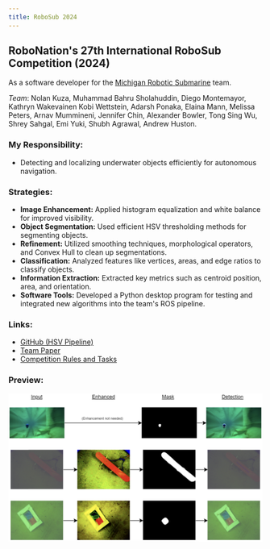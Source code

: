 ```yaml
---
title: RoboSub 2024
---
```


## RoboNation's 27th International RoboSub Competition (2024)

As a software developer for the [Michigan Robotic Submarine](https://www.michiganrobosub.com/) team.

*Team*: Nolan Kuza, Muhammad Bahru Sholahuddin, Diego Montemayor, Kathryn Wakevainen
Kobi Wettstein, Adarsh Ponaka, Elaina Mann, Melissa Peters, Arnav Mummineni, Jennifer Chin,
Alexander Bowler, Tong Sing Wu, Shrey Sahgal, Emi Yuki, Shubh Agrawal, Andrew Huston.

### My Responsibility:
- Detecting and localizing underwater objects efficiently for autonomous navigation.

### Strategies:
- **Image Enhancement:** Applied histogram equalization and white balance for improved visibility.
- **Object Segmentation:** Used efficient HSV thresholding methods for segmenting objects.
- **Refinement:** Utilized smoothing techniques, morphological operators, and Convex Hull to clean up segmentations.
- **Classification:** Analyzed features like vertices, areas, and edge ratios to classify objects.
- **Information Extraction:** Extracted key metrics such as centroid position, area, and orientation.
- **Software Tools:** Developed a Python desktop program for testing and integrated new algorithms into the team's ROS pipeline.

### Links:
- [GitHub (HSV Pipeline)](https://github.com/MRoboSub/mrobosub/blob/devel/mrobosub_perception/src/hsv_pipeline.py)
- [Team Paper](https://robonation.org/app/uploads/sites/4/2024/07/RS24_TDR_Univ-of-Michigan.pdf)
- [Competition Rules and Tasks](https://robonation.org/app/uploads/sites/4/2024/07/2024-RoboSub_Team-Handbook_v2.pdf)

### Preview:
![RoboSub Project Image](../assets/img/project_mrobosub.png)
